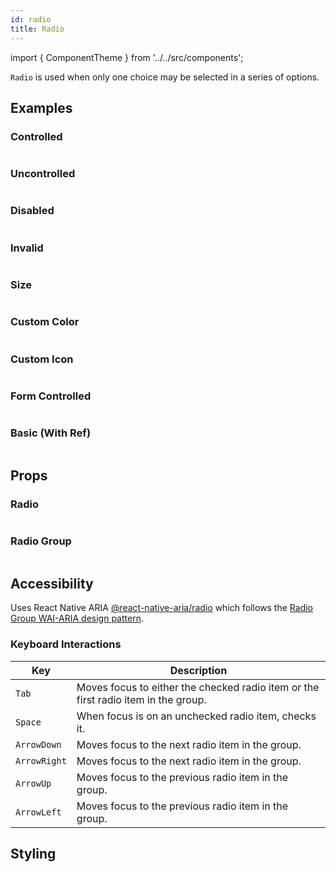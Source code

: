 ```yaml
---
id: radio
title: Radio
---
```


import { ComponentTheme } from '../../src/components';

`Radio` is used when only one choice may be selected in a series of options.

## Examples

### Controlled

```ComponentSnackPlayer path=components,primitives,Radio,controlledRadio.tsx

```

### Uncontrolled

```ComponentSnackPlayer path=components,primitives,Radio,uncontrolledRadio.tsx

```

### Disabled

```ComponentSnackPlayer path=components,primitives,Radio,disabled.tsx

```

### Invalid

```ComponentSnackPlayer path=components,primitives,Radio,invalid.tsx

```

### Size

```ComponentSnackPlayer path=components,primitives,Radio,size.tsx

```

### Custom Color

```ComponentSnackPlayer path=components,primitives,Radio,customColor.tsx

```

### Custom Icon

```ComponentSnackPlayer path=components,primitives,Radio,customIcon.tsx

```

### Form Controlled

```ComponentSnackPlayer path=components,primitives,Radio,formControlled.tsx

```

### Basic (With Ref)

```ComponentSnackPlayer path=components,primitives,Radio,withRef.tsx

```

## Props

### Radio

```ComponentPropTable path=primitives,Radio,Radio.tsx

```

### Radio Group

```ComponentPropTable path=primitives,Radio,RadioGroup.tsx

```

## Accessibility

Uses React Native ARIA [@react-native-aria/radio](https://react-native-aria.geekyants.com/docs/useRadioGroup) which follows the [Radio Group WAI-ARIA design pattern](https://www.w3.org/WAI/ARIA/apg/#radiobutton).

### Keyboard Interactions

| Key          | Description                                                                        |
| ------------ | ---------------------------------------------------------------------------------- |
| `Tab`        | Moves focus to either the checked radio item or the first radio item in the group. |
| `Space`      | When focus is on an unchecked radio item, checks it.                               |
| `ArrowDown`  | Moves focus to the next radio item in the group.                                   |
| `ArrowRight` | Moves focus to the next radio item in the group.                                   |
| `ArrowUp`    | Moves focus to the previous radio item in the group.                               |
| `ArrowLeft`  | Moves focus to the previous radio item in the group.                               |

## Styling

<ComponentTheme name="radio" />
